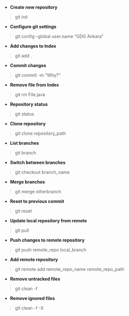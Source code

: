 * **Create new repository**
> git init

* **Configure git settings**
> git config –global user.name “GDG Ankara”

* **Add changes to Index**
> git add .

* **Commit changes**
> git commit -m "Why?"

* **Remove file from Index**
> git rm File.java

* **Repository status**
> git status

* **Clone repository**
> git clone repository_path

* **List branches**
> git branch

* **Switch between branches**
> git checkout branch_name

* **Merge branches**
> git merge otherbranch

* **Reset to previous commit**
> git reset

* **Update local repository from remote**
> git pull

* **Push changes to remote repository**
> git push remote_repo local_branch

* **Add remote repository**
> git remote add remote_repo_name remote_repo_path

* **Remove untracked files**
> git clean -f

* **Remove ignored files**
> git clean -f -X

